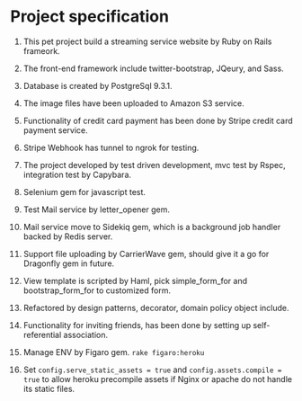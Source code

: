 Project specification
=====================

1.  This pet project build a streaming service website by Ruby on Rails frameork.

2.  The front-end framework include twitter-bootstrap, JQeury, and Sass.

3.  Database is created by PostgreSql 9.3.1. 

4.  The image files have been uploaded to Amazon S3 service.

5.  Functionality of credit card payment has been done by Stripe credit card payment service.

6.  Stripe Webhook has tunnel to ngrok for testing.

7.  The project developed by test driven development, mvc test by Rspec, integration test by Capybara.

8.  Selenium gem for javascript test.

9.  Test Mail service by letter_opener gem.

10. Mail service move to Sidekiq gem, which is a background job handler backed by Redis server.

11. Support file uploading by CarrierWave gem, should give it a go for Dragonfly gem in future.

12. View template is scripted by Haml, pick simple_form_for and bootstrap_form_for to customized form.

13. Refactored by design patterns, decorator, domain policy object include.

14. Functionality for inviting friends, has been done by setting up self-referential association.

15. Manage ENV by Figaro gem. `rake figaro:heroku`

16. Set `config.serve_static_assets = true` and `config.assets.compile = true` to allow heroku precompile assets if Nginx or apache do not handle its static files.